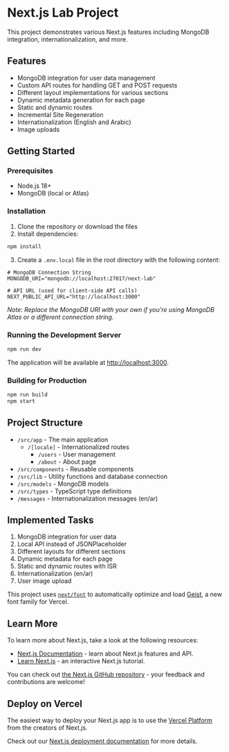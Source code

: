 # Next.js Lab Project

This project demonstrates various Next.js features including MongoDB integration, internationalization, and more.

## Features

- MongoDB integration for user data management
- Custom API routes for handling GET and POST requests
- Different layout implementations for various sections
- Dynamic metadata generation for each page
- Static and dynamic routes
- Incremental Site Regeneration
- Internationalization (English and Arabic)
- Image uploads

## Getting Started

### Prerequisites

- Node.js 18+
- MongoDB (local or Atlas)

### Installation

1. Clone the repository or download the files
2. Install dependencies:

```bash
npm install
```

3. Create a `.env.local` file in the root directory with the following content:

```
# MongoDB Connection String
MONGODB_URI="mongodb://localhost:27017/next-lab"

# API URL (used for client-side API calls)
NEXT_PUBLIC_API_URL="http://localhost:3000"
```

_Note: Replace the MongoDB URI with your own if you're using MongoDB Atlas or a different connection string._

### Running the Development Server

```bash
npm run dev
```

The application will be available at [http://localhost:3000](http://localhost:3000).

### Building for Production

```bash
npm run build
npm start
```

## Project Structure

- `/src/app` - The main application
  - `/[locale]` - Internationalized routes
    - `/users` - User management
    - `/about` - About page
- `/src/components` - Reusable components
- `/src/lib` - Utility functions and database connection
- `/src/models` - MongoDB models
- `/src/types` - TypeScript type definitions
- `/messages` - Internationalization messages (en/ar)

## Implemented Tasks

1. MongoDB integration for user data
2. Local API instead of JSONPlaceholder
3. Different layouts for different sections
4. Dynamic metadata for each page
5. Static and dynamic routes with ISR
6. Internationalization (en/ar)
7. User image upload

This project uses [`next/font`](https://nextjs.org/docs/app/building-your-application/optimizing/fonts) to automatically optimize and load [Geist](https://vercel.com/font), a new font family for Vercel.

## Learn More

To learn more about Next.js, take a look at the following resources:

- [Next.js Documentation](https://nextjs.org/docs) - learn about Next.js features and API.
- [Learn Next.js](https://nextjs.org/learn) - an interactive Next.js tutorial.

You can check out [the Next.js GitHub repository](https://github.com/vercel/next.js) - your feedback and contributions are welcome!

## Deploy on Vercel

The easiest way to deploy your Next.js app is to use the [Vercel Platform](https://vercel.com/new?utm_medium=default-template&filter=next.js&utm_source=create-next-app&utm_campaign=create-next-app-readme) from the creators of Next.js.

Check out our [Next.js deployment documentation](https://nextjs.org/docs/app/building-your-application/deploying) for more details.
